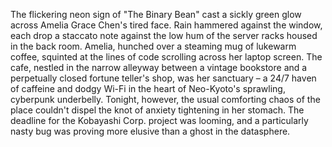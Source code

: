 The flickering neon sign of "The Binary Bean" cast a sickly green glow across Amelia Grace Chen's tired face. Rain hammered against the window, each drop a staccato note against the low hum of the server racks housed in the back room.  Amelia, hunched over a steaming mug of lukewarm coffee, squinted at the lines of code scrolling across her laptop screen. The cafe, nestled in the narrow alleyway between a vintage bookstore and a perpetually closed fortune teller's shop, was her sanctuary – a 24/7 haven of caffeine and dodgy Wi-Fi in the heart of Neo-Kyoto's sprawling, cyberpunk underbelly. Tonight, however, the usual comforting chaos of the place couldn't dispel the knot of anxiety tightening in her stomach.  The deadline for the Kobayashi Corp. project was looming, and a particularly nasty bug was proving more elusive than a ghost in the datasphere.
